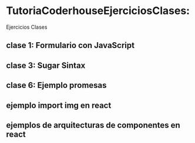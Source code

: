# TutoriaCoderhouseEjerciciosClases: 

Ejercicios Clases

## clase 1:  Formulario con JavaScript

## clase 3: Sugar Sintax

## clase 6: Ejemplo promesas

## ejemplo import img en react

## ejemplos de arquitecturas de componentes en react
